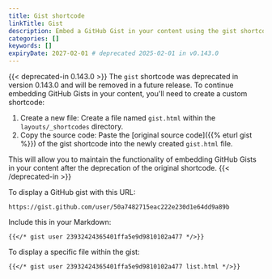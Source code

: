 ```yaml
---
title: Gist shortcode
linkTitle: Gist
description: Embed a GitHub Gist in your content using the gist shortcode.
categories: []
keywords: []
expiryDate: 2027-02-01 # deprecated 2025-02-01 in v0.143.0
---
```


{{< deprecated-in 0.143.0 >}}
The `gist` shortcode was deprecated in version 0.143.0 and will be removed in a future release. To continue embedding GitHub Gists in your content, you'll need to create a custom shortcode:

1. Create a new file: Create a file named `gist.html` within the `layouts/_shortcodes` directory.
1. Copy the source code: Paste the [original source code]({{% eturl gist %}}) of the gist shortcode into the newly created `gist.html` file.

This will allow you to maintain the functionality of embedding GitHub Gists in your content after the deprecation of the original shortcode.
{{< /deprecated-in >}}

To display a GitHub gist with this URL:

```text
https://gist.github.com/user/50a7482715eac222e230d1e64dd9a89b
```

Include this in your Markdown:

```text
{{</* gist user 23932424365401ffa5e9d9810102a477 */>}}
```

To display a specific file within the gist:

```text
{{</* gist user 23932424365401ffa5e9d9810102a477 list.html */>}}
```
